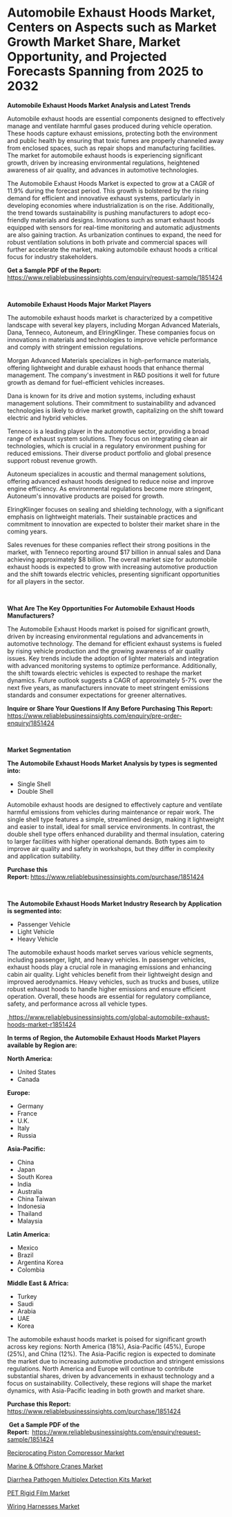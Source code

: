 <p><h1>Automobile Exhaust Hoods Market, Centers on Aspects such as Market Growth Market Share, Market Opportunity, and Projected Forecasts Spanning from 2025 to 2032</h1></p><p><strong>Automobile Exhaust Hoods Market Analysis and Latest Trends</strong></p>
<p><p>Automobile exhaust hoods are essential components designed to effectively manage and ventilate harmful gases produced during vehicle operation. These hoods capture exhaust emissions, protecting both the environment and public health by ensuring that toxic fumes are properly channeled away from enclosed spaces, such as repair shops and manufacturing facilities. The market for automobile exhaust hoods is experiencing significant growth, driven by increasing environmental regulations, heightened awareness of air quality, and advances in automotive technologies.</p><p>The Automobile Exhaust Hoods Market is expected to grow at a CAGR of 11.9% during the forecast period. This growth is bolstered by the rising demand for efficient and innovative exhaust systems, particularly in developing economies where industrialization is on the rise. Additionally, the trend towards sustainability is pushing manufacturers to adopt eco-friendly materials and designs. Innovations such as smart exhaust hoods equipped with sensors for real-time monitoring and automatic adjustments are also gaining traction. As urbanization continues to expand, the need for robust ventilation solutions in both private and commercial spaces will further accelerate the market, making automobile exhaust hoods a critical focus for industry stakeholders.</p></p>
<p><strong>Get a Sample PDF of the Report:&nbsp;</strong> <a href="https://www.reliablebusinessinsights.com/enquiry/request-sample/1851424?utm_campaign=1091&utm_medium=2&utm_source=Github&utm_content=ia&utm_term=07012025&utm_id=automobile-exhaust-hoods">https://www.reliablebusinessinsights.com/enquiry/request-sample/1851424</a></p>
<p>&nbsp;</p>
<p><strong>Automobile Exhaust Hoods Major Market Players</strong></p>
<p><p>The automobile exhaust hoods market is characterized by a competitive landscape with several key players, including Morgan Advanced Materials, Dana, Tenneco, Autoneum, and ElringKlinger. These companies focus on innovations in materials and technologies to improve vehicle performance and comply with stringent emission regulations.</p><p>Morgan Advanced Materials specializes in high-performance materials, offering lightweight and durable exhaust hoods that enhance thermal management. The company's investment in R&D positions it well for future growth as demand for fuel-efficient vehicles increases.</p><p>Dana is known for its drive and motion systems, including exhaust management solutions. Their commitment to sustainability and advanced technologies is likely to drive market growth, capitalizing on the shift toward electric and hybrid vehicles.</p><p>Tenneco is a leading player in the automotive sector, providing a broad range of exhaust system solutions. They focus on integrating clean air technologies, which is crucial in a regulatory environment pushing for reduced emissions. Their diverse product portfolio and global presence support robust revenue growth.</p><p>Autoneum specializes in acoustic and thermal management solutions, offering advanced exhaust hoods designed to reduce noise and improve engine efficiency. As environmental regulations become more stringent, Autoneum's innovative products are poised for growth.</p><p>ElringKlinger focuses on sealing and shielding technology, with a significant emphasis on lightweight materials. Their sustainable practices and commitment to innovation are expected to bolster their market share in the coming years.</p><p>Sales revenues for these companies reflect their strong positions in the market, with Tenneco reporting around $17 billion in annual sales and Dana achieving approximately $8 billion. The overall market size for automobile exhaust hoods is expected to grow with increasing automotive production and the shift towards electric vehicles, presenting significant opportunities for all players in the sector.</p></p>
<p>&nbsp;</p>
<p><strong>What Are The Key Opportunities For Automobile Exhaust Hoods Manufacturers?</strong></p>
<p><p>The Automobile Exhaust Hoods market is poised for significant growth, driven by increasing environmental regulations and advancements in automotive technology. The demand for efficient exhaust systems is fueled by rising vehicle production and the growing awareness of air quality issues. Key trends include the adoption of lighter materials and integration with advanced monitoring systems to optimize performance. Additionally, the shift towards electric vehicles is expected to reshape the market dynamics. Future outlook suggests a CAGR of approximately 5-7% over the next five years, as manufacturers innovate to meet stringent emissions standards and consumer expectations for greener alternatives.</p></p>
<p><strong>Inquire or Share Your Questions If Any Before Purchasing This Report:</strong> <a href="https://www.reliablebusinessinsights.com/enquiry/pre-order-enquiry/1851424?utm_campaign=1091&utm_medium=2&utm_source=Github&utm_content=ia&utm_term=07012025&utm_id=automobile-exhaust-hoods">https://www.reliablebusinessinsights.com/enquiry/pre-order-enquiry/1851424</a></p>
<p>&nbsp;</p>
<p><strong>Market Segmentation</strong></p>
<p><strong>The Automobile Exhaust Hoods Market Analysis by types is segmented into:</strong></p>
<p><ul><li>Single Shell</li><li>Double Shell</li></ul></p>
<p><p>Automobile exhaust hoods are designed to effectively capture and ventilate harmful emissions from vehicles during maintenance or repair work. The single shell type features a simple, streamlined design, making it lightweight and easier to install, ideal for small service environments. In contrast, the double shell type offers enhanced durability and thermal insulation, catering to larger facilities with higher operational demands. Both types aim to improve air quality and safety in workshops, but they differ in complexity and application suitability.</p></p>
<p><strong>Purchase this Report:&nbsp;</strong><a href="https://www.reliablebusinessinsights.com/purchase/1851424?utm_campaign=1091&utm_medium=2&utm_source=Github&utm_content=ia&utm_term=07012025&utm_id=automobile-exhaust-hoods">https://www.reliablebusinessinsights.com/purchase/1851424</a></p>
<p>&nbsp;</p>
<p><strong>The Automobile Exhaust Hoods Market Industry Research by Application is segmented into:</strong></p>
<p><ul><li>Passenger Vehicle</li><li>Light Vehicle</li><li>Heavy Vehicle</li></ul></p>
<p><p>The automobile exhaust hoods market serves various vehicle segments, including passenger, light, and heavy vehicles. In passenger vehicles, exhaust hoods play a crucial role in managing emissions and enhancing cabin air quality. Light vehicles benefit from their lightweight design and improved aerodynamics. Heavy vehicles, such as trucks and buses, utilize robust exhaust hoods to handle higher emissions and ensure efficient operation. Overall, these hoods are essential for regulatory compliance, safety, and performance across all vehicle types.</p></p>
<p><a href="https://www.reliablebusinessinsights.com/global-automobile-exhaust-hoods-market-r1851424?utm_campaign=1091&utm_medium=2&utm_source=Github&utm_content=ia&utm_term=07012025&utm_id=automobile-exhaust-hoods">&nbsp;https://www.reliablebusinessinsights.com/global-automobile-exhaust-hoods-market-r1851424</a></p>
<p><strong>In terms of Region, the Automobile Exhaust Hoods Market Players available by Region are:</strong></p>
<p>
    <p> <strong> North America: </strong>
        <ul>
            <li>United States</li>
            <li>Canada</li>
        </ul>
        </p> 
    <p> <strong> Europe: </strong>
        <ul>
            <li>Germany</li>
            <li>France</li>
            <li>U.K.</li>
            <li>Italy</li>
            <li>Russia</li>
        </ul>
        </p> 
    <p> <strong> Asia-Pacific: </strong>
        <ul>
            <li>China</li>
            <li>Japan</li>
            <li>South Korea</li>
            <li>India</li>
            <li>Australia</li>
            <li>China Taiwan</li>
            <li>Indonesia</li>
            <li>Thailand</li>
            <li>Malaysia</li>
        </ul>
        </p> 
    <p> <strong> Latin America: </strong>
        <ul>
            <li>Mexico</li>
            <li>Brazil</li>
            <li>Argentina Korea</li>
            <li>Colombia</li>
        </ul>
        </p> 
    <p> <strong> Middle East & Africa: </strong>
        <ul>
            <li>Turkey</li>
            <li>Saudi</li>
            <li>Arabia</li>
            <li>UAE</li>
            <li>Korea</li>
        </ul>
    </p>
    </p>
<p><p>The automobile exhaust hoods market is poised for significant growth across key regions: North America (18%), Asia-Pacific (45%), Europe (25%), and China (12%). The Asia-Pacific region is expected to dominate the market due to increasing automotive production and stringent emissions regulations. North America and Europe will continue to contribute substantial shares, driven by advancements in exhaust technology and a focus on sustainability. Collectively, these regions will shape the market dynamics, with Asia-Pacific leading in both growth and market share.</p></p>
<p><strong>Purchase this Report: </strong><a href="https://www.reliablebusinessinsights.com/purchase/1851424?utm_campaign=1091&utm_medium=2&utm_source=Github&utm_content=ia&utm_term=07012025&utm_id=automobile-exhaust-hoods">https://www.reliablebusinessinsights.com/purchase/1851424</a></p>
<p>&nbsp;<strong>Get a Sample PDF of the Report:&nbsp;&nbsp;</strong><a href="https://www.reliablebusinessinsights.com/enquiry/request-sample/1851424?utm_campaign=1091&utm_medium=2&utm_source=Github&utm_content=ia&utm_term=07012025&utm_id=automobile-exhaust-hoods">https://www.reliablebusinessinsights.com/enquiry/request-sample/1851424</a></p>
<p><strong></strong></p>
<p><p><a href="https://www.linkedin.com/pulse/in-depth-analysis-reciprocating-piston-compressor-market-5rl8f?utm_campaign=1091&utm_medium=2&utm_source=Github&utm_content=ia&utm_term=07012025&utm_id=automobile-exhaust-hoods">Reciprocating Piston Compressor Market</a></p><p><a href="https://github.com/suleimannichelle7/Market-Research-Report-List-1/blob/main/marine-offshore-cranes-market.md?utm_campaign=1091&utm_medium=2&utm_source=Github&utm_content=ia&utm_term=07012025&utm_id=automobile-exhaust-hoods">Marine & Offshore Cranes Market</a></p><p><a href="https://github.com/krinerstormy331/Market-Research-Report-List-1/blob/main/diarrhea-pathogen-multiplex-detection-kits-market.md?utm_campaign=1091&utm_medium=2&utm_source=Github&utm_content=ia&utm_term=07012025&utm_id=automobile-exhaust-hoods">Diarrhea Pathogen Multiplex Detection Kits Market</a></p><p><a href="https://www.linkedin.com/pulse/pet-rigid-film-industry-outlook-20252032-revenue-growth-market-dm3pf?utm_campaign=1091&utm_medium=2&utm_source=Github&utm_content=ia&utm_term=07012025&utm_id=automobile-exhaust-hoods">PET Rigid Film Market</a></p><p><a href="https://www.linkedin.com/pulse/wiring-harnesses-market-report-offers-financial-analysis-yerif?utm_campaign=1091&utm_medium=2&utm_source=Github&utm_content=ia&utm_term=07012025&utm_id=automobile-exhaust-hoods">Wiring Harnesses Market</a></p></p>